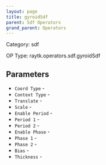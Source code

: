 ```yaml
---
layout: page
title: gyroidSdf
parent: Sdf Operators
grand_parent: Operators
---
```


Category: sdf

OP Type: raytk.operators.sdf.gyroidSdf

## Parameters

* `Coord Type` - 
* `Context Type` - 
* `Translate` - 
* `Scale` - 
* `Enable Period` - 
* `Period 1` - 
* `Period 2` - 
* `Enable Phase` - 
* `Phase 1` - 
* `Phase 2` - 
* `Bias` - 
* `Thickness` -
